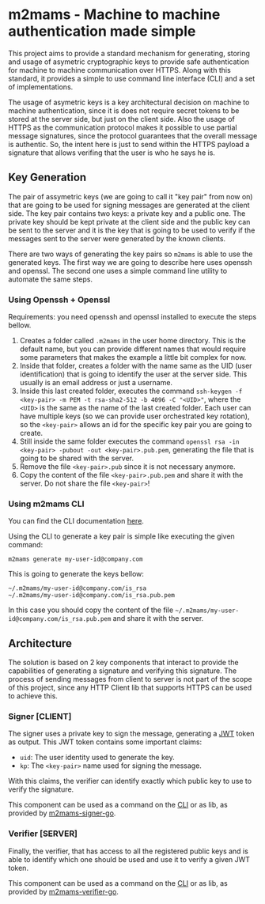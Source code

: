 # m2mams - Machine to machine authentication made simple

This project aims to provide a standard mechanism for generating, storing and usage of asymetric cryptographic keys to provide safe authentication for machine to machine
communication over HTTPS. Along with this standard, it provides a simple to use command line interface (CLI) and a set of implementations.

The usage of asymetric keys is a key architectural decision on machine to machine authentication, since it is does not require secret tokens to be stored at the server side,
but just on the client side. Also the usage of HTTPS as the communication protocol makes it possible to use partial message signatures, since the protocol guarantees that
the overall message is authentic. So, the intent here is just to send within the HTTPS payload a signature that allows verifing that the user is who he says he is.

## Key Generation

The pair of assymetric keys (we are going to call it "key pair" from now on) that are going to be used for signing messages are generated at the client side. The key pair
contains two keys: a private key and a public one. The private key should be kept private at the client side and the public key can be sent to the server and it is the
key that is going to be used to verify if the messages sent to the server were generated by the known clients.

There are two ways of generating the key pairs so `m2mams` is able to use the generated keys. The first way we are going to describe here uses openssh and openssl.
The second one uses a simple command line utility to automate the same steps.

### Using Openssh + Openssl

Requirements: you need openssh and openssl installed to execute the steps bellow.

1. Creates a folder called `.m2mams` in the user home directory. This is the default name, but you can provide different names that would require some parameters that makes the
example a little bit complex for now.
1. Inside that folder, creates a folder with the name same as the UID (user identification) that is going to identify the user at the server side. This usually is an email address
or just a username.
1. Inside this last created folder, executes the command `ssh-keygen -f <key-pair> -m PEM -t rsa-sha2-512 -b 4096 -C "<UID>"`, where the `<UID>` is the same as the name of the last 
created folder. Each user can have multiple keys (so we can provide user orchestrated key rotation), so the `<key-pair>` allows an id for the specific key pair you are going to create.
1. Still inside the same folder executes the command `openssl rsa -in <key-pair> -pubout -out <key-pair>.pub.pem`, generating the file that is going to be shared with the server.
1. Remove the file `<key-pair>.pub` since it is not necessary anymore.
1. Copy the content of the file `<key-pair>.pub.pem` and share it with the server. Do not share the file `<key-pair>`!

### Using m2mams CLI

You can find the CLI documentation [here](https://github.com/flsusp/m2mams-cli).

Using the CLI to generate a key pair is simple like executing the given command:

```shell
m2mams generate my-user-id@company.com
```

This is going to generate the keys bellow:

```
~/.m2mams/my-user-id@company.com/is_rsa
~/.m2mams/my-user-id@company.com/is_rsa.pub.pem
```

In this case you should copy the content of the file `~/.m2mams/my-user-id@company.com/is_rsa.pub.pem` and share it with the server.

## Architecture

The solution is based on 2 key components that interact to provide the capabilities of generating a signature and verifying this signature. The process of sending messages
from client to server is not part of the scope of this project, since any HTTP Client lib that supports HTTPS can be used to achieve this.

### Signer [CLIENT]

The signer uses a private key to sign the message, generating a [JWT](https://jwt.io/) token as output. This JWT token contains some important claims:

* `uid`: The user identity used to generate the key.
* `kp`: The `<key-pair>` name used for signing the message.

With this claims, the verifier can identify exactly which public key to use to verify the signature.

This component can be used as a command on the [CLI](https://github.com/flsusp/m2mams-cli) or as lib, as provided by [m2mams-signer-go](https://github.com/flsusp/m2mams-signer-go).

### Verifier [SERVER]

Finally, the verifier, that has access to all the registered public keys and is able to identify which one should be used and use it to verify a given JWT token.

This component can be used as a command on the [CLI](https://github.com/flsusp/m2mams-cli) or as lib, as provided by [m2mams-verifier-go](https://github.com/flsusp/m2mams-verifier-go).
